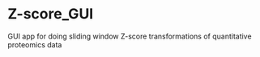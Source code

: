 # Z-score_GUI
GUI app for doing sliding window Z-score transformations of quantitative proteomics data
